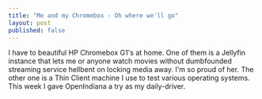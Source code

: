 ```yaml
---
title: "Me and my Chromebox - Oh where we'll go"
layout: post
published: false
---
```


I have to beautiful HP Chromebox G1's at home. One of them is a Jellyfin instance that lets me or anyone watch movies without dumbfounded streaming service hellbent on locking media away. I'm so proud of her. The other one is a Thin Client machine I use to test various operating systems. This week I gave OpenIndiana a try as my daily-driver.
